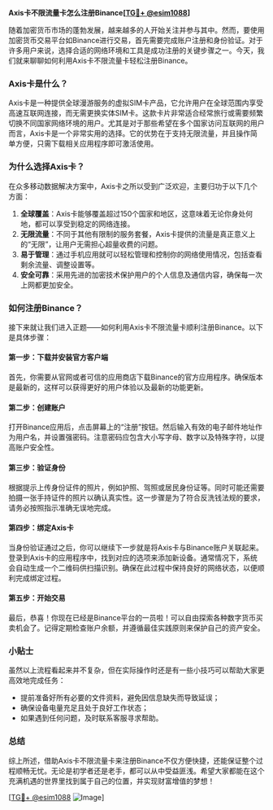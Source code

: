 **Axis卡不限流量卡怎么注册Binance[[TG💪+ @esim1088](https://t.me/s/esim1088)]**

随着加密货币市场的蓬勃发展，越来越多的人开始关注并参与其中。然而，要使用加密货币交易平台如Binance进行交易，首先需要完成账户注册和身份验证。对于许多用户来说，选择合适的网络环境和工具是成功注册的关键步骤之一。今天，我们就来聊聊如何利用Axis卡不限流量卡轻松注册Binance。

### Axis卡是什么？

Axis卡是一种提供全球漫游服务的虚拟SIM卡产品，它允许用户在全球范围内享受高速互联网连接，而无需更换实体SIM卡。这款卡片非常适合经常旅行或需要频繁切换不同国家网络环境的用户。尤其是对于那些希望在多个国家访问互联网的用户而言，Axis卡是一个非常实用的选择。它的优势在于支持无限流量，并且操作简单方便，只需下载相关应用程序即可激活使用。

### 为什么选择Axis卡？

在众多移动数据解决方案中，Axis卡之所以受到广泛欢迎，主要归功于以下几个方面：

1. **全球覆盖**：Axis卡能够覆盖超过150个国家和地区，这意味着无论你身处何地，都可以享受到稳定的网络连接。
2. **无限流量**：不同于其他有限制的服务套餐，Axis卡提供的流量是真正意义上的“无限”，让用户无需担心超量收费的问题。
3. **易于管理**：通过手机应用就可以轻松管理和控制你的网络使用情况，包括查看剩余流量、调整设置等。
4. **安全可靠**：采用先进的加密技术保护用户的个人信息及通信内容，确保每一次上网都更加安全。

### 如何注册Binance？

接下来就让我们进入正题——如何利用Axis卡不限流量卡顺利注册Binance。以下是具体步骤：

#### 第一步：下载并安装官方客户端
首先，你需要从官网或者可信的应用商店下载Binance的官方应用程序。确保版本是最新的，这样可以获得更好的用户体验以及最新的功能更新。

#### 第二步：创建账户
打开Binance应用后，点击屏幕上的“注册”按钮。然后输入有效的电子邮件地址作为用户名，并设置强密码。注意密码应包含大小写字母、数字以及特殊字符，以提高账户安全性。

#### 第三步：验证身份
根据提示上传身份证件的照片，例如护照、驾照或居民身份证等。同时可能还需要拍摄一张手持证件的照片以确认真实性。这一步骤是为了符合反洗钱法规的要求，请务必按照指示准确无误地完成。

#### 第四步：绑定Axis卡
当身份验证通过之后，你可以继续下一步就是将Axis卡与Binance账户关联起来。登录到Axis卡的应用程序中，找到对应的选项来添加新设备。通常情况下，系统会自动生成一个二维码供扫描识别。确保在此过程中保持良好的网络状态，以便顺利完成绑定过程。

#### 第五步：开始交易
最后，恭喜！你现在已经是Binance平台的一员啦！可以自由探索各种数字货币买卖机会了。记得定期检查账户余额，并遵循最佳实践原则来保护自己的资产安全。

### 小贴士

虽然以上流程看起来并不复杂，但在实际操作时还是有一些小技巧可以帮助大家更高效地完成任务：

- 提前准备好所有必要的文件资料，避免因信息缺失而导致延误；
- 确保设备电量充足且处于良好工作状态；
- 如果遇到任何问题，及时联系客服寻求帮助。

### 总结

综上所述，借助Axis卡不限流量卡来注册Binance不仅方便快捷，还能保证整个过程顺畅无忧。无论是初学者还是老手，都可以从中受益匪浅。希望大家都能在这个充满机遇的世界里找到属于自己的位置，并实现财富增值的梦想！

[[TG💪+ @esim1088](https://t.me/s/esim1088) ![Image](https://i.postimg.cc/4NQfJmqS/Snipaste-2025-05-13-00-14-12.png)]